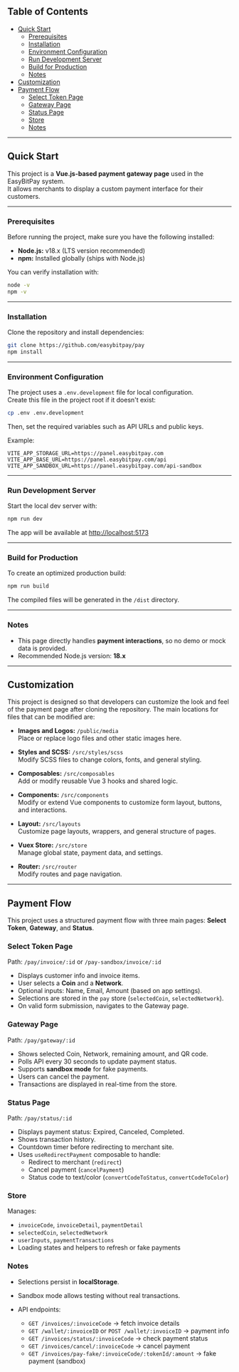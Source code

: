 ## Table of Contents

- [Quick Start](#quick-start)
  - [Prerequisites](#prerequisites)
  - [Installation](#installation)
  - [Environment Configuration](#environment-configuration)
  - [Run Development Server](#run-development-server)
  - [Build for Production](#build-for-production)
  - [Notes](#notes)
- [Customization](#customization)
- [Payment Flow](#payment-flow)
  - [Select Token Page](#select-token-page)
  - [Gateway Page](#gateway-page)
  - [Status Page](#status-page)
  - [Store](#store-pinia)
  - [Notes](#notes-1)

---

## Quick Start

This project is a **Vue.js-based payment gateway page** used in the EasyBitPay system.  
It allows merchants to display a custom payment interface for their customers.

---

### Prerequisites

Before running the project, make sure you have the following installed:

- **Node.js:** v18.x (LTS version recommended)  
- **npm:** Installed globally (ships with Node.js)

You can verify installation with:

```bash
node -v
npm -v
```

---

### Installation

Clone the repository and install dependencies:

```bash
git clone https://github.com/easybitpay/pay
npm install
```

---

### Environment Configuration

The project uses a `.env.development` file for local configuration.  
Create this file in the project root if it doesn't exist:

```bash
cp .env .env.development
```

Then, set the required variables such as API URLs and public keys.

Example:

```env
VITE_APP_STORAGE_URL=https://panel.easybitpay.com
VITE_APP_BASE_URL=https://panel.easybitpay.com/api
VITE_APP_SANDBOX_URL=https://panel.easybitpay.com/api-sandbox
```

---

### Run Development Server

Start the local dev server with:

```bash
npm run dev
```

The app will be available at [http://localhost:5173](http://localhost:5173)

---

### Build for Production

To create an optimized production build:

```bash
npm run build
```

The compiled files will be generated in the `/dist` directory.

---

### Notes

- This page directly handles **payment interactions**, so no demo or mock data is provided.  
- Recommended Node.js version: **18.x**

---

## Customization

This project is designed so that developers can customize the look and feel of the payment page after cloning the repository. The main locations for files that can be modified are:

- **Images and Logos:** `/public/media`  
  Place or replace logo files and other static images here.

- **Styles and SCSS:** `/src/styles/scss`  
  Modify SCSS files to change colors, fonts, and general styling.

- **Composables:** `/src/composables`  
  Add or modify reusable Vue 3 hooks and shared logic.

- **Components:** `/src/components`  
  Modify or extend Vue components to customize form layout, buttons, and interactions.

- **Layout:** `/src/layouts`  
  Customize page layouts, wrappers, and general structure of pages.

- **Vuex Store:** `/src/store`  
  Manage global state, payment data, and settings.

- **Router:** `/src/router`  
  Modify routes and page navigation.

---

## Payment Flow

This project uses a structured payment flow with three main pages: **Select Token**, **Gateway**, and **Status**.

### Select Token Page

Path: `/pay/invoice/:id` or `/pay-sandbox/invoice/:id`

- Displays customer info and invoice items.  
- User selects a **Coin** and a **Network**.  
- Optional inputs: Name, Email, Amount (based on app settings).  
- Selections are stored in the `pay` store (`selectedCoin`, `selectedNetwork`).  
- On valid form submission, navigates to the Gateway page.

### Gateway Page 

Path: `/pay/gateway/:id`

- Shows selected Coin, Network, remaining amount, and QR code.  
- Polls API every 30 seconds to update payment status.  
- Supports **sandbox mode** for fake payments.  
- Users can cancel the payment.  
- Transactions are displayed in real-time from the store.

### Status Page

Path: `/pay/status/:id`

- Displays payment status: Expired, Canceled, Completed.  
- Shows transaction history.  
- Countdown timer before redirecting to merchant site.  
- Uses `useRedirectPayment` composable to handle:  
  - Redirect to merchant (`redirect`)  
  - Cancel payment (`cancelPayment`)  
  - Status code to text/color (`convertCodeToStatus`, `convertCodeToColor`)

### Store

Manages:

- `invoiceCode`, `invoiceDetail`, `paymentDetail`  
- `selectedCoin`, `selectedNetwork`  
- `userInputs`, `paymentTransactions`  
- Loading states and helpers to refresh or fake payments  

### Notes

- Selections persist in **localStorage**.  
- Sandbox mode allows testing without real transactions.  
- API endpoints:

  - `GET /invoices/:invoiceCode` → fetch invoice details  
  - `GET /wallet/:invoiceID` or `POST /wallet/:invoiceID` → payment info  
  - `GET /invoices/status/:invoiceCode` → check payment status  
  - `GET /invoices/cancel/:invoiceCode` → cancel payment  
  - `GET /invoices/pay-fake/:invoiceCode/:tokenId/:amount` → fake payment (sandbox)
